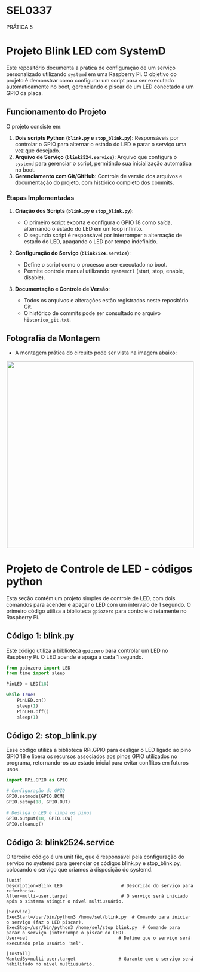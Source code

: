 # SEL0337
PRÁTICA 5
# Projeto Blink LED com SystemD

Este repositório documenta a prática de configuração de um serviço personalizado utilizando `systemd` em uma Raspberry Pi. O objetivo do projeto é demonstrar como configurar um script para ser executado automaticamente no boot, gerenciando o piscar de um LED conectado a um GPIO da placa.

## Funcionamento do Projeto

O projeto consiste em:
1. **Dois scripts Python (`blink.py` e `stop_blink.py`)**: Responsáveis por controlar o GPIO para alternar o estado do LED e parar o serviço uma vez que desejado.
2. **Arquivo de Serviço (`blink2524.service`)**: Arquivo que configura o `systemd` para gerenciar o script, permitindo sua inicialização automática no boot.
3. **Gerenciamento com Git/GitHub**: Controle de versão dos arquivos e documentação do projeto, com histórico completo dos commits.

### Etapas Implementadas
1. **Criação dos Scripts (`blink.py` e `stop_blink.py`)**:
   - O primeiro script exporta e configura o GPIO 18 como saída, alternando o estado do LED em um loop infinito.
   - O segundo script é responsável por interromper a alternação de estado do LED, apagando o LED por tempo indefinido.

2. **Configuração do Serviço (`blink2524.service`)**:
   - Define o script como o processo a ser executado no boot.
   - Permite controle manual utilizando `systemctl` (start, stop, enable, disable).

3. **Documentação e Controle de Versão**:
   - Todos os arquivos e alterações estão registrados neste repositório Git.
   - O histórico de commits pode ser consultado no arquivo `historico_git.txt`.

## Fotografia da Montagem
- A montagem prática do circuito pode ser vista na imagem abaixo:

<div align="center">
<img src="https://github.com/user-attachments/assets/cfb7eff5-4f56-4d57-8b45-3468f3264a75" width="500px" />
</div>


# Projeto de Controle de LED - códigos python

Esta seção contém um projeto simples de controle de LED, com dois comandos para acender e apagar o LED com um intervalo de 1 segundo. O primeiro código utiliza a biblioteca `gpiozero` para controle diretamente no Raspberry Pi.

## Código 1: blink.py

Este código utiliza a biblioteca `gpiozero` para controlar um LED no Raspberry Pi. O LED acende e apaga a cada 1 segundo.

```python
from gpiozero import LED
from time import sleep

PinLED = LED(18)

while True:
    PinLED.on()
    sleep(1)
    PinLED.off()
    sleep(1)
```
## Código 2: stop_blink.py
Esse código utiliza a biblioteca RPi.GPIO para desligar o LED ligado ao pino GPIO 18 e libera os recursos associados aos pinos GPIO utilizados no programa, retornando-os ao estado inicial para evitar conflitos em futuros usos.

```python
import RPi.GPIO as GPIO

# Configuração do GPIO
GPIO.setmode(GPIO.BCM)
GPIO.setup(18, GPIO.OUT)

# Desliga o LED e limpa os pinos
GPIO.output(18, GPIO.LOW)
GPIO.cleanup()
```
## Código 3: blink2524.service
O terceiro código é um unit file, que é responsável pela configuração do serviço no systemd para gerenciar os códigos blink.py e stop_blink.py, colocando o
serviço que criamos à disposição do systemd.

```
[Unit]
Description=Blink LED                      # Descrição do serviço para referência.
After=multi-user.target                    # O serviço será iniciado após o sistema atingir o nível multiusuário.

[Service]
ExecStart=/usr/bin/python3 /home/sel/blink.py  # Comando para iniciar o serviço (faz o LED piscar).
ExecStop=/usr/bin/python3 /home/sel/stop_blink.py  # Comando para parar o serviço (interrompe o piscar do LED).
User=sel                                  # Define que o serviço será executado pelo usuário 'sel'.

[Install]
WantedBy=multi-user.target                # Garante que o serviço será habilitado no nível multiusuário.
```


